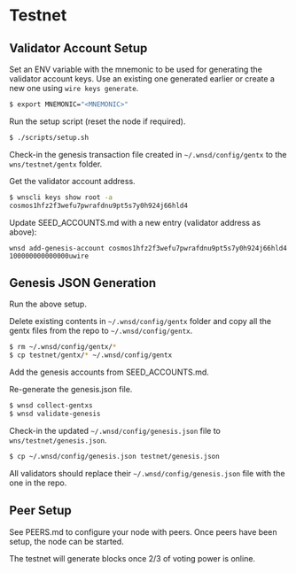 # Testnet

## Validator Account Setup

Set an ENV variable with the mnemonic to be used for generating the validator account keys. Use an existing one generated earlier or create a new one using `wire keys generate`.

```bash
$ export MNEMONIC="<MNEMONIC>"
```

Run the setup script (reset the node if required).

```bash
$ ./scripts/setup.sh
```

Check-in the genesis transaction file created in `~/.wnsd/config/gentx` to the `wns/testnet/gentx` folder.

Get the validator account address.

```bash
$ wnscli keys show root -a
cosmos1hfz2f3wefu7pwrafdnu9pt5s7y0h924j66hld4
```

Update SEED_ACCOUNTS.md with a new entry (validator address as above):

```text
wnsd add-genesis-account cosmos1hfz2f3wefu7pwrafdnu9pt5s7y0h924j66hld4 100000000000000uwire
```


## Genesis JSON Generation

Run the above setup.

Delete existing contents in `~/.wnsd/config/gentx` folder and copy all the gentx files from the repo to `~/.wnsd/config/gentx`.

```bash
$ rm ~/.wnsd/config/gentx/*
$ cp testnet/gentx/* ~/.wnsd/config/gentx
```

Add the genesis accounts from SEED_ACCOUNTS.md.

Re-generate the genesis.json file.

```bash
$ wnsd collect-gentxs
$ wnsd validate-genesis
```

Check-in the updated `~/.wnsd/config/genesis.json` file to `wns/testnet/genesis.json`.

```bash
$ cp ~/.wnsd/config/genesis.json testnet/genesis.json
```

All validators should replace their `~/.wnsd/config/genesis.json` file with the one in the repo.

## Peer Setup

See PEERS.md to configure your node with peers. Once peers have been setup, the node can be started.

The testnet will generate blocks once 2/3 of voting power is online.

